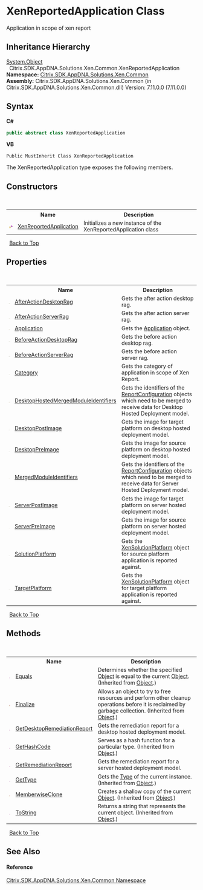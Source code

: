 # XenReportedApplication Class
 

Application in scope of xen report


## Inheritance Hierarchy
<a href="http://msdn2.microsoft.com/en-us/library/e5kfa45b" target="_blank">System.Object</a><br />&nbsp;&nbsp;Citrix.SDK.AppDNA.Solutions.Xen.Common.XenReportedApplication<br />
**Namespace:**&nbsp;[Citrix.SDK.AppDNA.Solutions.Xen.Common](013dc694-c357-448d-ed5a-b5c48a7f6852.md)<br />**Assembly:**&nbsp;Citrix.SDK.AppDNA.Solutions.Xen.Common (in Citrix.SDK.AppDNA.Solutions.Xen.Common.dll) Version: 7.11.0.0 (7.11.0.0)

## Syntax

**C#**
```csharp
public abstract class XenReportedApplication
```

**VB**
```vbnet
Public MustInherit Class XenReportedApplication
```

The XenReportedApplication type exposes the following members.


## Constructors
&nbsp;<table><tr><th></th><th>Name</th><th>Description</th></tr><tr><td>![Protected method](media/protmethod.gif "Protected method")</td><td><a href="a4b76da9-aa5f-a4f8-119a-771a2b850ef0">XenReportedApplication</a></td><td>
Initializes a new instance of the XenReportedApplication class</td></tr></table>&nbsp;
<a href="#xenreportedapplication-class">Back to Top</a>

## Properties
&nbsp;<table><tr><th></th><th>Name</th><th>Description</th></tr><tr><td>![Public property](media/pubproperty.gif "Public property")</td><td><a href="834771fa-e57d-fb11-ca91-7bc9408e7d9c">AfterActionDesktopRag</a></td><td>
Gets the after action desktop rag.</td></tr><tr><td>![Public property](media/pubproperty.gif "Public property")</td><td><a href="abc12362-63c8-db2c-71eb-e6af9d61328b">AfterActionServerRag</a></td><td>
Gets the after action server rag.</td></tr><tr><td>![Public property](media/pubproperty.gif "Public property")</td><td><a href="a024a766-4171-fd3a-846e-440621e19fd6">Application</a></td><td>
Gets the <a href="a024a766-4171-fd3a-846e-440621e19fd6">Application</a> object.</td></tr><tr><td>![Public property](media/pubproperty.gif "Public property")</td><td><a href="e5409977-1b7e-759f-e868-dfcb28dae55f">BeforeActionDesktopRag</a></td><td>
Gets the before action desktop rag.</td></tr><tr><td>![Public property](media/pubproperty.gif "Public property")</td><td><a href="f68dd16f-1be7-f19f-badf-48cdb795f392">BeforeActionServerRag</a></td><td>
Gets the before action server rag.</td></tr><tr><td>![Public property](media/pubproperty.gif "Public property")</td><td><a href="4f8777ee-807c-e221-3cf4-e6597879112c">Category</a></td><td>
Gets the category of application in scope of Xen Report.</td></tr><tr><td>![Protected property](media/protproperty.gif "Protected property")</td><td><a href="47f35574-38e5-3ccb-bf96-eec6d874c6db">DesktopHostedMergedModuleIdentifiers</a></td><td>
Gets the identifiers of the <a href="65f3ee4f-5129-5083-b4da-0f1e23fc3784">ReportConfiguration</a> objects which need to be merged to receive data for Desktop Hosted Deployment model.</td></tr><tr><td>![Public property](media/pubproperty.gif "Public property")</td><td><a href="0228ba90-2556-e7d8-17ab-7248821b2204">DesktopPostImage</a></td><td>
Gets the image for target platform on desktop hosted deployment model.</td></tr><tr><td>![Public property](media/pubproperty.gif "Public property")</td><td><a href="48b7e54f-b7c6-7598-4f74-2573321be286">DesktopPreImage</a></td><td>
Gets the image for source platform on desktop hosted deployment model.</td></tr><tr><td>![Protected property](media/protproperty.gif "Protected property")</td><td><a href="607b50be-1129-8742-e778-cfa9f3312308">MergedModuleIdentifiers</a></td><td>
Gets the identifiers of the <a href="65f3ee4f-5129-5083-b4da-0f1e23fc3784">ReportConfiguration</a> objects which need to be merged to receive data for Server Hosted Deployment model.</td></tr><tr><td>![Public property](media/pubproperty.gif "Public property")</td><td><a href="7f802af1-3c9c-fba1-e6a0-630d618faae0">ServerPostImage</a></td><td>
Gets the image for target platform on server hosted deployment model.</td></tr><tr><td>![Public property](media/pubproperty.gif "Public property")</td><td><a href="8962c11e-8917-9a5a-549b-4b1de3ffc07f">ServerPreImage</a></td><td>
Gets the image for source platform on server hosted deployment model.</td></tr><tr><td>![Public property](media/pubproperty.gif "Public property")</td><td><a href="f7b40794-40a2-1005-8bba-0554a18a63d9">SolutionPlatform</a></td><td>
Gets the <a href="0e04915f-6b1a-0016-6a11-cd519e55dcbe">XenSolutionPlatform</a> object for source platform application is reported against.</td></tr><tr><td>![Public property](media/pubproperty.gif "Public property")</td><td><a href="32349e33-526d-35cf-eb9e-3210000ed619">TargetPlatform</a></td><td>
Gets the <a href="0e04915f-6b1a-0016-6a11-cd519e55dcbe">XenSolutionPlatform</a> object for target platform application is reported against.</td></tr></table>&nbsp;
<a href="#xenreportedapplication-class">Back to Top</a>

## Methods
&nbsp;<table><tr><th></th><th>Name</th><th>Description</th></tr><tr><td>![Public method](media/pubmethod.gif "Public method")</td><td><a href="http://msdn2.microsoft.com/en-us/library/bsc2ak47" target="_blank">Equals</a></td><td>
Determines whether the specified <a href="http://msdn2.microsoft.com/en-us/library/e5kfa45b" target="_blank">Object</a> is equal to the current <a href="http://msdn2.microsoft.com/en-us/library/e5kfa45b" target="_blank">Object</a>.
 (Inherited from <a href="http://msdn2.microsoft.com/en-us/library/e5kfa45b" target="_blank">Object</a>.)</td></tr><tr><td>![Protected method](media/protmethod.gif "Protected method")</td><td><a href="http://msdn2.microsoft.com/en-us/library/4k87zsw7" target="_blank">Finalize</a></td><td>
Allows an object to try to free resources and perform other cleanup operations before it is reclaimed by garbage collection.
 (Inherited from <a href="http://msdn2.microsoft.com/en-us/library/e5kfa45b" target="_blank">Object</a>.)</td></tr><tr><td>![Public method](media/pubmethod.gif "Public method")</td><td><a href="0a361623-7d8f-147c-579b-a97e350dcbc8">GetDesktopRemediationReport</a></td><td>
Gets the remediation report for a desktop hosted deployment model.</td></tr><tr><td>![Public method](media/pubmethod.gif "Public method")</td><td><a href="http://msdn2.microsoft.com/en-us/library/zdee4b3y" target="_blank">GetHashCode</a></td><td>
Serves as a hash function for a particular type.
 (Inherited from <a href="http://msdn2.microsoft.com/en-us/library/e5kfa45b" target="_blank">Object</a>.)</td></tr><tr><td>![Public method](media/pubmethod.gif "Public method")</td><td><a href="d366cc12-db1e-55a5-37a8-bc064f7e1f3d">GetRemediationReport</a></td><td>
Gets the remediation report for a server hosted deployment model.</td></tr><tr><td>![Public method](media/pubmethod.gif "Public method")</td><td><a href="http://msdn2.microsoft.com/en-us/library/dfwy45w9" target="_blank">GetType</a></td><td>
Gets the <a href="http://msdn2.microsoft.com/en-us/library/42892f65" target="_blank">Type</a> of the current instance.
 (Inherited from <a href="http://msdn2.microsoft.com/en-us/library/e5kfa45b" target="_blank">Object</a>.)</td></tr><tr><td>![Protected method](media/protmethod.gif "Protected method")</td><td><a href="http://msdn2.microsoft.com/en-us/library/57ctke0a" target="_blank">MemberwiseClone</a></td><td>
Creates a shallow copy of the current <a href="http://msdn2.microsoft.com/en-us/library/e5kfa45b" target="_blank">Object</a>.
 (Inherited from <a href="http://msdn2.microsoft.com/en-us/library/e5kfa45b" target="_blank">Object</a>.)</td></tr><tr><td>![Public method](media/pubmethod.gif "Public method")</td><td><a href="http://msdn2.microsoft.com/en-us/library/7bxwbwt2" target="_blank">ToString</a></td><td>
Returns a string that represents the current object.
 (Inherited from <a href="http://msdn2.microsoft.com/en-us/library/e5kfa45b" target="_blank">Object</a>.)</td></tr></table>&nbsp;
<a href="#xenreportedapplication-class">Back to Top</a>

## See Also


#### Reference
<a href="013dc694-c357-448d-ed5a-b5c48a7f6852">Citrix.SDK.AppDNA.Solutions.Xen.Common Namespace</a><br />